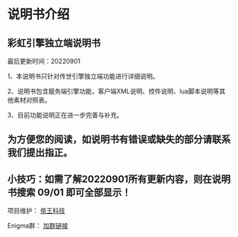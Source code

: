 # 说明书介绍

彩虹引擎独立端说明书
---
最后更新时间：20220901 

1、本说明书只针对传世引擎独立端功能进行详细说明。

2、说明书包含服务端引擎功能，客户端XML说明、控件说明、lua脚本说明等其他素材对照表。

3、目前功能说明正在进一步完善与补充。


为方便您的阅读，如说明书有错误或缺失的部分请联系我们提出指正。
---
小技巧：如需了解20220901所有更新内容，则在说明书搜索 09/01 即可全部显示！
---

项目维护： [帝王科技](https://www.dwkj.me)

Enigma群： [加群链接](/eghelp.md)
